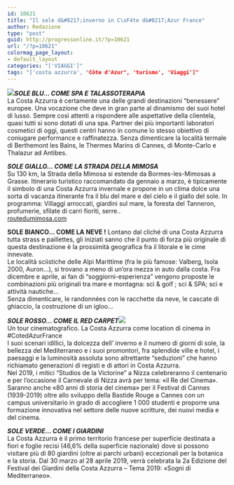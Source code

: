 ```yaml
---
id: 10621
title: "Il sole d&#8217;inverno in C\xF4te d&#8217;Azur France"
author: Redazione
type: "post"
guid: http://progressonline.it/?p=10621
url: "/?p=10621"
colormag_page_layout:
- default_layout
categories: "['VIAGGI']"
tags: "['costa azzurra', "Côte d'Azur", 'turismo', 'Viaggi']"
---
```


***![](https://progressonline.it/wp-content/uploads/2019/02/berthemont-les-bains-e1504121144811-300x184.jpg)SOLE BLU… COME SPA E TALASSOTERAPIA***  
La Costa Azzurra è certamente una delle grandi destinazioni “benessere” europee. Una vocazione che deve in gran parte al dinamismo dei suoi hotel di lusso. Sempre così attenti a rispondere alle aspettative della clientela, quasi tutti si sono dotati di una spa. Partner dei più importanti laboratori cosmetici di oggi, questi centri hanno in comune lo stesso obiettivo di coniugare performance e raffinatezza. Senza dimenticare la località termale di Berthemont les Bains, le Thermes Marins di Cannes, di Monte-Carlo e Thalazur ad Antibes.

***SOLE GIALLO… COME LA STRADA DELLA MIMOSA***  
Su 130 km, la Strada della Mimosa si estende da Bormes-les-Mimosas a Grasse. Itinerario turistico raccomandato da gennaio a marzo, è tipicamente il simbolo di una Costa Azzurra invernale e propone in un clima dolce una sorta di vacanza itinerante fra il blu del mare e del cielo e il giallo del sole. In programma: Villaggi arroccati, giardini sul mare, la foresta del Tanneron, profumerie, sfilate di carri fioriti, serre..  
[routedumimosa.com](https://routedumimosa.com)

**SOLE BIANCO… COME LA NEVE !** Lontano dal cliché di una Costa Azzurra tutta strass e paillettes, gli iniziati sanno che il punto di forza più originale di questa destinazione è la prossimità geografica fra il litorale e le cime innevate.  
Le località sciistiche delle Alpi Marittime (fra le più famose: Valberg, Isola 2000, Auron…), si trovano a meno di un’ora mezza in auto dalla costa. Fra dicembre e aprile, ai fan di “soggiorni-esperienza” vengono proposte le combinazioni più originali tra mare e montagna: sci &amp; golf ; sci &amp; SPA; sci e attività nautiche…  
Senza dimenticare, le randonnées con le racchette da neve, le cascate di ghiaccio, la costruzione di un igloo…

***SOLE ROSSO… COME IL RED CARPET![](https://progressonline.it/wp-content/uploads/2019/02/images-1.jpg)***  
Un tour cinematografico. La Costa Azzurra come location di cinema in #CotedAzurFrance  
I suoi scenari idillici, la dolcezza dell’ inverno e il numero di giorni di sole, la bellezza del Mediterraneo e i suoi promontori, fra splendide ville e hotel, i paesaggi e la luminosità assoluta sono altrettante “seduzioni” che hanno richiamato generazioni di registi e di attori in Costa Azzurra.  
Nel 2019, i mitici “Studios de la Victorine” a Nizza celebreranno il centenario e per l’occasione il Carnevale di Nizza avrà per tema: «il Re del Cinema». Saranno anche «80 anni di storia del cinema» per il Festival di Cannes (1939-2019) oltre allo sviluppo della Bastide Rouge a Cannes con un campus universitario in grado di accogliere 1 000 studenti e proporre una formazione innovativa nel settore delle nuove scritture, dei nuovi media e del cinema.

***SOLE VERDE… COME I GIARDINI***  
La Costa Azzurra è il primo territorio francese per superficie destinata a fiori e foglie recisi (46,6% della superficie nazionale) dove si possono visitare più di 80 giardini (oltre ai parchi urbani) eccezionali per la botanica e la storia. Dal 30 marzo al 28 aprile 2019, verrà celebrata la 2a Edizione del Festival dei Giardini della Costa Azzurra – Tema 2019: «Sogni di Mediterraneo».